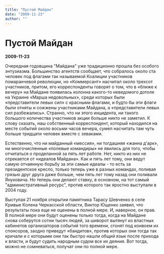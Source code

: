 ```yaml
---
title: "Пустой Майдан"
date: "2009-11-23"
author: ""
---
```


# Пустой Майдан

**2009-11-23** 

Очередная годовщина "Майдана" уже традиционно прошла без особого энтузиазма. Большинство агентств сообщает, что собралось около ста человек под флагами так называемой Коалиции участников помаранчевой революции, но «Коммерсант»  насчитал около трехсот участников, притом, его корреспонденты говорят о том, что в «ближе к вечеру» на Майдане появилась колонна какого-то неведомого дотоле на Украине «Марша недовольных», среди которых были «представители левых сил» с красными флагами, и будто бы эти флаги были отняты и сожжены участниками Майдана, а «представители левых сил разбежались». Странно, что ни этого инцидента, ни такого большого количества участников акции больше никто не заметил. К слову сказать, наш собственный корреспондент, который находился на месте событий около восьми часов вечера, сумел насчитать там чуть больше тридцати человек вместе с зеваками.

Естественно, что ни майданный «мессия», ни тогдашняя «жанна д'арк», ни многочисленные «полевые командиры» не явились для того, чтобы отчитаться о проделанной за пять лет работе. Нет, никто из них не отрекается от «идеалов Майдана». Как и пять лет тому, они ведут самую отчаянную борьбу за эти самые идеалы - то есть за президентское кресло, только теперь уже в разных командах, поливая грязью друг друга даже больше, чем пять лет тому назад они поливали Януковича. Но теперь они делают ставку, в основном, на тот самый "административный ресурс", против которого так яростно выступали в 2004 году.

Выступая 21 ноября открытии памятника Тарасу Шевченко в селе Кривые Колена Черкасской области, Виктор Ющенко заявил, что результаты пока еще не оценены в полной мере. И, наверное, он прав. В полной мере они будут оценены только тогда, когда на Майдане снова соберутся сотни тысяч людей, за шиворот вытянут из властных кабинетов организаторов событий того времени, сгонят под конвоем их спонсоров, заодно приведут «бандитов», против которых они тогда так кричали и с которыми они так быстро нашли общий язык после прихода к власти, и будут судить народным судом все их деяния. Вот тогда, можно не сомневаться, получат они по полной мере.